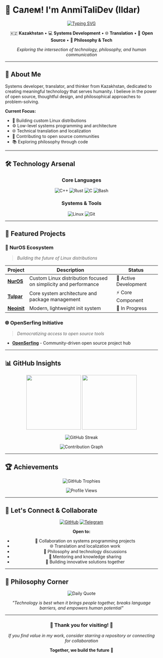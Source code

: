# 👋 Салем! I'm AnmiTaliDev (Ildar)

<div align="center">
  
[![Typing SVG](https://readme-typing-svg.herokuapp.com?font=Fira+Code&size=22&duration=3000&pause=1000&color=36BCF7&center=true&vCenter=true&width=600&lines=Welcome+to+my+GitHub+profile!;Systems+Developer+%26+Translator;Philosophy+Enthusiast;Linux+System+Architect;Open+Source+Contributor;Free,+Open,+Libre+World;Building+the+future%2C+one+commit+at+a+time)](https://git.io/typing-svg)

</div>

<div align="center">

🇰🇿 **Kazakhstan** • 💻 **Systems Development** • 🌐 **Translation** • 🚀 **Open Source** • 🧠 **Philosophy & Tech**

*Exploring the intersection of technology, philosophy, and human communication*

</div>

---

## 🚀 About Me

Systems developer, translator, and thinker from Kazakhstan, dedicated to creating meaningful technology that serves humanity. I believe in the power of open source, thoughtful design, and philosophical approaches to problem-solving.

**Current Focus:**
- 🐧 Building custom Linux distributions
- ⚙️ Low-level systems programming and architecture
- 🌐 Technical translation and localization
- 🔧 Contributing to open source communities
- 📚 Exploring philosophy through code

---

## 🛠️ Technology Arsenal

<div align="center">

### Core Languages
![C++](https://img.shields.io/badge/C++-00599C?style=for-the-badge&logo=c%2B%2B&logoColor=white)
![Rust](https://img.shields.io/badge/Rust-000000?style=for-the-badge&logo=rust&logoColor=white)
![C](https://img.shields.io/badge/C-A8B9CC?style=for-the-badge&logo=c&logoColor=black)
![Bash](https://img.shields.io/badge/Bash-4EAA25?style=for-the-badge&logo=gnu-bash&logoColor=white)

### Systems & Tools
![Linux](https://img.shields.io/badge/Linux-FCC624?style=for-the-badge&logo=linux&logoColor=black)
![Git](https://img.shields.io/badge/Git-F05032?style=for-the-badge&logo=git&logoColor=white)

</div>

---

## 🌟 Featured Projects

### 🐧 **NurOS Ecosystem**
> *Building the future of Linux distributions*

<div align="center">

| Project | Description | Status |
|---------|-------------|--------|
| **[NurOS](https://github.com/nuros-linux/)** | Custom Linux distribution focused on simplicity and performance | 🚧 Active Development |
| **[Tulpar](https://github.com/nuros-linux/Tulpar)** | Core system architecture and package management | ⚡ Core Component |
| **[Neoinit](https://github.com/nuros-linux/neoinit)** | Modern, lightweight init system | 🔄 In Progress |

</div>

### 🌐 **OpenSerfing Initiative**
> *Democratizing access to open source tools*

- **[OpenSerfing](https://github.com/openserfing/)** - Community-driven open source project hub

---

## 📊 GitHub Insights

<div align="center">

<img height="180em" src="https://github-readme-stats.vercel.app/api?username=AnmiTaliDev&show_icons=true&theme=tokyonight&hide_border=true&include_all_commits=true&count_private=true"/>
<img height="180em" src="https://github-readme-stats.vercel.app/api/top-langs/?username=AnmiTaliDev&layout=compact&theme=tokyonight&hide_border=true"/>

![GitHub Streak](https://github-readme-streak-stats.herokuapp.com?user=AnmiTaliDev&theme=tokyonight&hide_border=true)

![Contribution Graph](https://github-readme-activity-graph.vercel.app/graph?username=AnmiTaliDev&theme=tokyo-night&hide_border=true&area=true)

</div>

---

## 🏆 Achievements

<div align="center">

![GitHub Trophies](https://github-profile-trophy.vercel.app/?username=AnmiTaliDev&theme=tokyonight&no-frame=true&margin-w=15&column=7)

![Profile Views](https://komarev.com/ghpvc/?username=AnmiTaliDev&color=blueviolet&style=for-the-badge&label=Visitors)

</div>

---

## 🤝 Let's Connect & Collaborate

<div align="center">

[![GitHub](https://img.shields.io/badge/GitHub-100000?style=for-the-badge&logo=github&logoColor=white)](https://github.com/AnmiTaliDev)
[![Telegram](https://img.shields.io/badge/Telegram-2CA5E0?style=for-the-badge&logo=telegram&logoColor=white)](https://t.me/anmitalidev)

**Open to:**
- 🤝 Collaboration on systems programming projects
- 🌐 Translation and localization work
- 💬 Philosophy and technology discussions  
- 🌱 Mentoring and knowledge sharing
- 🚀 Building innovative solutions together

</div>

---

## 💭 Philosophy Corner

<div align="center">

![Daily Quote](https://quotes-github-readme.vercel.app/api?type=horizontal&theme=tokyonight)

*"Technology is best when it brings people together, breaks language barriers, and empowers human potential"*

</div>

---

<div align="center">

### 🌟 **Thank you for visiting!** 🌟

*If you find value in my work, consider starring a repository or connecting for collaboration*

**Together, we build the future** 🚀

</div>
